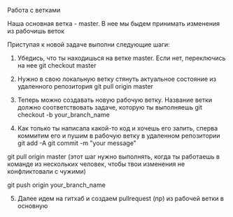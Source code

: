 Работа с ветками

Наша основная ветка - master. В нее мы быдем принимать изменения из рабочишь веток

Приступая к новой задаче выполни следующие шаги:
1. Убедись, что ты находишься на ветке master. Если нет, переключись на нее
git checkout master

2. Нужно в свою локальную ветку стянуть актуальное состояние из удаленного репозитория
git pull origin master

3. Теперь можно создавать новую рабочую ветку. Название ветки должно соответствовать задаче, которую ты выполняешь
git checkout -b your_branch_name

4. Как только ты написала какой-то код и хочешь его залить, сперва коммитим его и пушим в рабочую ветку в удаленном репозитории
git add -A
git commit -m "your message"

git pull origin master (этот шаг нужно выполнять, когда ты работаешь в команде из нескольких человек, чтобы твои изменения не конфликтовали с чужими)

git push origin your_branch_name

5. Далее идем на гитхаб и создаем pullrequest (пр) из рабочей ветки в основную 
